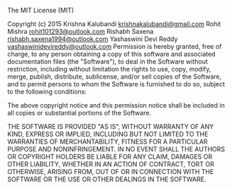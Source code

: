 The MIT License (MIT)

Copyright (c) 2015  Krishna Kalubandi <krishnakalubandi@gmail.com>
                    Rohit Mishra <rohit101293@outlook.com>
                    Rishabh Saxena <rishabh.saxena1994@outlook.com>
                    Yashaswini Devi Reddy <yashaswinidevireddy@outlook.com>
Permission is hereby granted, free of charge, to any person obtaining a copy
of this software and associated documentation files (the "Software"), to deal
in the Software without restriction, including without limitation the rights
to use, copy, modify, merge, publish, distribute, sublicense, and/or sell
copies of the Software, and to permit persons to whom the Software is
furnished to do so, subject to the following conditions:

The above copyright notice and this permission notice shall be included in all
copies or substantial portions of the Software.

THE SOFTWARE IS PROVIDED "AS IS", WITHOUT WARRANTY OF ANY KIND, EXPRESS OR
IMPLIED, INCLUDING BUT NOT LIMITED TO THE WARRANTIES OF MERCHANTABILITY,
FITNESS FOR A PARTICULAR PURPOSE AND NONINFRINGEMENT. IN NO EVENT SHALL THE
AUTHORS OR COPYRIGHT HOLDERS BE LIABLE FOR ANY CLAIM, DAMAGES OR OTHER
LIABILITY, WHETHER IN AN ACTION OF CONTRACT, TORT OR OTHERWISE, ARISING FROM,
OUT OF OR IN CONNECTION WITH THE SOFTWARE OR THE USE OR OTHER DEALINGS IN THE
SOFTWARE.
